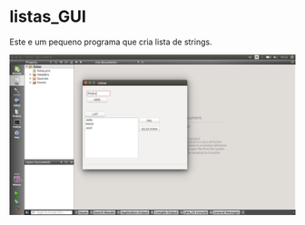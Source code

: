 # listas_GUI

Este e um pequeno programa que cria lista de strings.

![title](https://github.com/lucasbat/listas_GUI/blob/master/Screenshot.png?raw=true)



